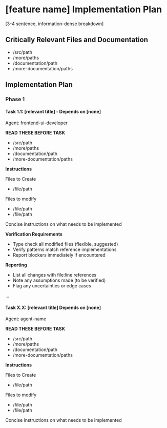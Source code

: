 # [feature name] Implementation Plan
[3-4 sentence, information-dense breakdown]

## Critically Relevant Files and Documentation
- /src/path
- /more/paths
- /documentation/path
- /more-documentation/paths

## Implementation Plan

### Phase 1

#### Task 1.1: [relevant title] - Depends on [none]
Agent: frontend-ui-developer

**READ THESE BEFORE TASK**
- /src/path
- /more/paths
- /documentation/path
- /more-documentation/paths

**Instructions**

Files to Create
- /file/path

Files to modify
- /file/path
- /file/path

Concise instructions on what needs to be implemented

**Verification Requirements**
- Type check all modified files (flexible, suggested)
- Verify patterns match reference implementations
- Report blockers immediately if encountered

**Reporting**
- List all changes with file:line references
- Note any assumptions made (to be verified)
- Flag any uncertainties or edge cases

...

#### Task X.X: [relevant title] Depends on [none]
Agent: agent-name

**READ THESE BEFORE TASK**
- /src/path
- /more/paths
- /documentation/path
- /more-documentation/paths

**Instructions**

Files to Create
- /file/path

Files to modify
- /file/path
- /file/path

Concise instructions on what needs to be implemented